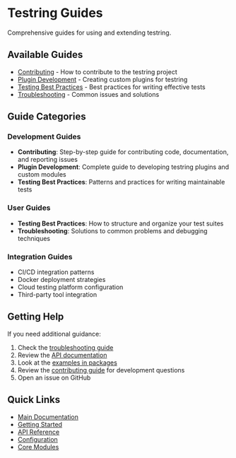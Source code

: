 # Testring Guides

Comprehensive guides for using and extending testring.

## Available Guides

- [Contributing](contributing.md) - How to contribute to the testring project
- [Plugin Development](plugin-development.md) - Creating custom plugins for testring
- [Testing Best Practices](testing-best-practices.md) - Best practices for writing effective tests
- [Troubleshooting](troubleshooting.md) - Common issues and solutions

## Guide Categories

### Development Guides
- **Contributing**: Step-by-step guide for contributing code, documentation, and reporting issues
- **Plugin Development**: Complete guide to developing testring plugins and custom modules
- **Testing Best Practices**: Patterns and practices for writing maintainable tests

### User Guides
- **Testing Best Practices**: How to structure and organize your test suites
- **Troubleshooting**: Solutions to common problems and debugging techniques

### Integration Guides
- CI/CD integration patterns
- Docker deployment strategies
- Cloud testing platform configuration
- Third-party tool integration

## Getting Help

If you need additional guidance:

1. Check the [troubleshooting guide](troubleshooting.md)
2. Review the [API documentation](../api/README.md)
3. Look at the [examples in packages](../packages/README.md)
4. Review the [contributing guide](contributing.md) for development questions
5. Open an issue on GitHub

## Quick Links

- [Main Documentation](../README.md)
- [Getting Started](../getting-started/README.md)
- [API Reference](../api/README.md)
- [Configuration](../configuration/README.md)
- [Core Modules](../core-modules/README.md)
